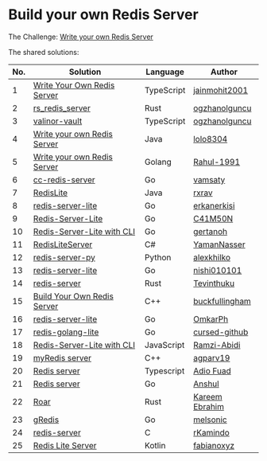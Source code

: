 # Build your own Redis Server

The Challenge: [Write your own Redis Server](https://codingchallenges.fyi/challenges/challenge-redis)

The shared solutions:

| No. | Solution | Language | Author |
|-----|----------|----------|--------|
| 1 | [Write Your Own Redis Server](https://github.com/jainmohit2001/coding-challenges/tree/master/src/8) | TypeScript | [jainmohit2001](https://github.com/jainmohit2001) |
| 2 | [rs_redis_server](https://github.com/ogzhanolguncu/rs_redis_server) | Rust | [ogzhanolguncu](https://github.com/ogzhanolguncu) |
| 3 | [valinor-vault](https://github.com/ogzhanolguncu/valinor-vault) | TypeScript | [ogzhanolguncu](https://github.com/ogzhanolguncu) |
| 4 | [Write your own Redis Server](https://github.com/lolo8304/coding-challenge/tree/main/no-8) | Java | [lolo8304](https://github.com/lolo8304) |
| 5 | [Write your own Redis Server](https://github.com/Rahul-1991/rustyRabbitDB/) | Golang | [Rahul-1991](https://github.com/Rahul-1991) |
| 6 | [cc-redis-server](https://github.com/vamsaty/cc-redis-server/) | Go | [vamsaty](https://github.com/vamsaty) |
| 7 | [RedisLite](https://github.com/rxrav/RedisLite) | Java | [rxrav](https://github.com/rxrav) |
| 8 | [redis-server-lite](https://github.com/Erkanerkisi/redis-server-lite/) | Go | [erkanerkisi](https://github.com/Erkanerkisi)
| 9 | [Redis-Server-Lite](https://github.com/C41M50N/Redis-Server-Lite) | Go | [C41M50N](https://github.com/C41M50N) |
| 10 | [Redis-Server-Lite with CLI](https://github.com/gertanoh/redis-lite-go) | Go | [gertanoh](https://github.com/gertanoh) |
| 11 | [RedisLiteServer](https://github.com/YamanNasser/RedisLiteServer) | C# | [YamanNasser](https://github.com/YamanNasser) |
| 12 | [redis-server-py](https://github.com/alexkhilko/redis-server-py) | Python | [alexkhilko](https://github.com/alexkhilko) |
| 13 | [redis-server-lite](https://github.com/nishi010101/redis-server-lite) | Go | [nishi010101](https://github.com/nishi010101) |
| 14 | [redis-server](https://github.com/Tevinthuku/coding_challenges_fyi/tree/main/redis-server) | Rust | [Tevinthuku](https://github.com/Tevinthuku) |
| 15 | [Build Your Own Redis Server](https://github.com/buckfullingham/cc.fyi.redis-server) | C++ | [buckfullingham](https://github.com/buckfullingham) |
| 16 | [redis-server-lite](https://github.com/OmkarPh/redis-server-lite) | Go | [OmkarPh](https://github.com/OmkarPh) |
| 17 | [redis-golang-lite](https://github.com/cursed-github/redis-golang-lite) | Go | [cursed-github](https://github.com/cursed-github) |
| 18 | [Redis-Server-Lite with CLI](https://github.com/Ramzi-Abidi/RedisInMemory) | JavaScript | [Ramzi-Abidi](https://github.com/Ramzi-Abidi) |
| 19 | [myRedis server](https://github.com/agparv19/redis) | C++ | [agparv19](https://github.com/agparv19) |
| 20 | [Redis server](https://github.com/Fuad28/redis-server) | Typescript | [Adio Fuad](https://github.com/Fuad28) |
| 21 | [Redis server](https://github.com/anshul393/RedisGolang) | Go | [Anshul](https://github.com/anshul393) |
| 22 | [Roar](https://github.com/kareemmahlees/coding_challenges_solutions/blob/master/roar/README.md) | Rust | [Kareem Ebrahim](https://github.com/kareemmahlees) |
| 23 | [gRedis](https://github.com/melsonic/gRedis) | Go | [melsonic](https://github.com/melsonic) |
| 24 | [redis-server](https://github.com/rKamindo/redis-server) | C | [rKamindo](https://github.com/rKamindo) |
| 25 | [Redis Lite Server](https://github.com/fabianoxyz/redis-lite) | Kotlin | [fabianoxyz](https://github.com/fabianoxyz) |
